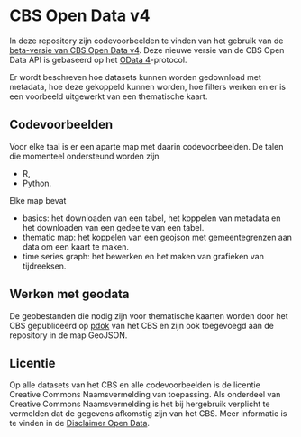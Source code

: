 # CBS Open Data v4

In deze repository zijn codevoorbeelden te vinden van het gebruik van de [beta-versie van CBS Open Data v4](https://beta.opendata.cbs.nl/OData4/index.html). Deze nieuwe versie van de CBS Open Data API is gebaseerd op het [OData 4](https://www.odata.org/)-protocol.

Er wordt beschreven hoe datasets kunnen worden gedownload met metadata, hoe deze gekoppeld kunnen worden, hoe filters werken en er is een voorbeeld uitgewerkt van een thematische kaart.

## Codevoorbeelden
Voor elke taal is er een aparte map met daarin codevoorbeelden. De talen die momenteel ondersteund worden zijn
* R,
* Python.

Elke map bevat
* basics: het downloaden van een tabel, het koppelen van metadata en het downloaden van een gedeelte van een tabel.
* thematic map: het koppelen van een geojson met gemeentegrenzen aan data om een kaart te maken.
* time series graph: het bewerken en het maken van grafieken van tijdreeksen.

## Werken met geodata
De geobestanden die nodig zijn voor thematische kaarten worden door het CBS gepubliceerd op [pdok](https://www.pdok.nl/datasets) van het CBS en zijn ook toegevoegd aan de repository in de map GeoJSON.

## Licentie

Op alle datasets van het CBS en alle codevoorbeelden is de licentie Creative Commons Naamsvermelding van toepassing. Als onderdeel van Creative Commons Naamsvermelding is het bij hergebruik verplicht te vermelden dat de gegevens afkomstig zijn van het CBS. Meer informatie is te vinden in de [Disclaimer Open Data](https://www.cbs.nl/-/media/statline/documenten/disclaimer-open-data-v-2.pdf?la=nl-nl).
